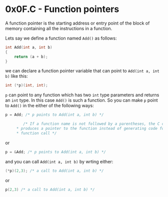 # 0x0F.C - Function pointers

A function pointer is the starting address or entry point of the block of
memory containing all the instructions in a function.

Lets say we define a function named `Add()` as follows:
```C
int Add(int a, int b)
{
	return (a + b);
}
```
we can declare a function pointer variable that can point to `Add(int a, int b)` like this:
```C
int (*p)(int, int);


```
`p` can point to any function which has two `int` type parameters and returns
an `int` type. In this case `Add()` is such a function. So you can make `p`
point to `Add()` in the either of the following ways:
```C
p = Add; /* p points to Add(int a, int b) */

        /* If a function name is not followed by a parentheses, the C compiler
	 * produces a pointer to the function instead of generating code for a
	 * function call */
```
or 
```C
p = &Add; /* p points to Add(int a, int b) */
```
and you can call `Add(int a, int b)` by wrting either:
```C
(*p)(2,3); /* a call to Add(int a, int b) */
```
or 
```C
p(2,3) /* a call to Add(int a, int b) */
```



